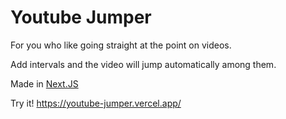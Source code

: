 # Youtube Jumper

For you who like going straight at the point on videos.

Add intervals and the video will jump automatically among them.

Made in [Next.JS](https://nextjs.org/)

Try it! https://youtube-jumper.vercel.app/
